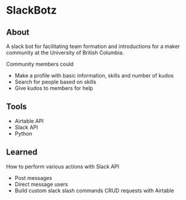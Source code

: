 # SlackBotz

## About
A slack bot for facilitating team formation and introductions for a maker community at the University of British Columbia.

Community members could
- Make a profile with basic information, skills and number of kudos
- Search for people based on skills
- Give kudos to members for help

## Tools

- Airtable API
- Slack API
- Python

## Learned

How to perform various actions with Slack API
- Post messages
- Direct message users
- Build custom slack slash commands
CRUD requests with Airtable
